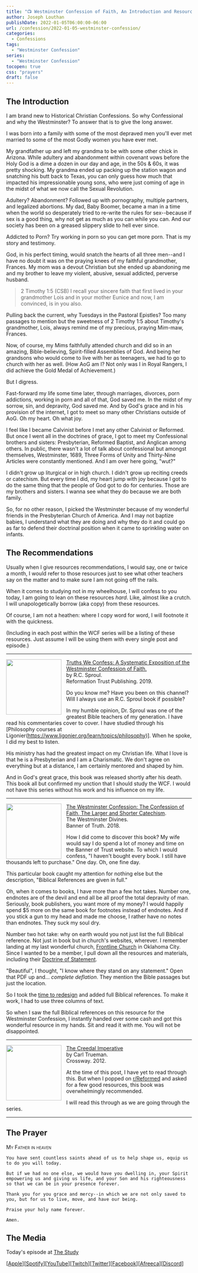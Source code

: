 ```yaml
---
title: "📺 Westminster Confession of Faith, An Introduction and Resources"
author: Joseph Louthan
publishDate: 2022-01-05T06:00:00-06:00
url: /confession/2022-01-05-westminster-confession/
categories:
  - Confessions
tags:
  - "Westminster Confession"
series:
  - "Westminster Confession"
tocopen: true
css: "prayers"
draft: false
---
```

## The Introduction

I am brand new to Historical Christian Confessions. So why Confessional and why the Westminster? To answer that is to give the long answer.

I was born into a family with some of the most depraved men you'll ever met married to some of the most Godly women you have ever met.

My grandfather up and left my grandma to be with some other chick in Arizona. While adultery and abandonment within covenant vows before the Holy God is a dime a dozen in our day and age, in the 50s & 60s, it was pretty shocking. My grandma ended up packing up the station wagon and snatching his butt back to Texas, you can only guess how much that impacted his impressionable young sons, who were just coming of age in the midst of what we now call the Sexual Revolution.

Adultery? Abandonment? Followed up with pornography, multiple partners, and legalized abortions. My dad, Baby Boomer, became a man in a time when the world so desperately tried to re-write the rules for sex--because if sex is a good thing, why not get as much as you can while you can. And our society has been on a greased slippery slide to hell ever since.

Addicted to Porn? Try working in porn so you can get more porn. That is my story and testimony.

God, in his perfect timing, would snatch the hearts of all three men--and I have no doubt it was on the praying knees of my faithful grandmother, Frances. My mom was a devout Christian but she ended up abandoning me and my brother to leave my violent, abusive, sexual addicted, perverse husband.

>2 Timothy 1:5 (CSB) I recall your sincere faith that first lived in your grandmother Lois and in your mother Eunice and now, I am convinced, is in you also.

Pulling back the current, why Tuesdays in the Pastoral Epistles? Too many passages to mention but the sweetness of 2 Timothy 1:5 about Timothy's grandmother, Lois, always remind me of my precious, praying Mim-maw, Frances.

Now, of course, my Mims faithfully attended church and did so in an amazing, Bible-believing, Spirit-filled Assemblies of God. And being her grandsons who would come to live with her as teenagers, we had to go to church with her as well. (How AoG am I? Not only was I in Royal Rangers, I did achieve the Gold Medal of Achievement.)

But I digress.

Fast-forward my life some time later, through marriages, divorces, porn addictions, working in porn and all of that, God saved me. In the midst of my sorrow, sin, and depravity, God saved me. And by God's grace and in his provision of the internet, I got to meet so many other Christians outside of AoG. Oh my heart. Oh what joy.

I feel like I became Calvinist before I met any other Calvinist or Reformed. But once I went all in the doctrines of grace, I got to meet my Confessional brothers and sisters: Presbyterian, Reformed Baptist, and Anglican among others. In public, there wasn't a lot of talk about confessional but amongst themselves, Westminster, 1689, Three Forms of Unity and Thirty-Nine Articles were constantly mentioned. And I am over here going, "wut?"

I didn't grow up liturgical or in high church. I didn't grow up reciting creeds or catechism. But every time I did, my heart jump with joy because I got to do the same thing that the people of God got to do for centuries. Those are my brothers and sisters. I wanna see what they do because we are both family.

So, for no other reason, I picked the Westminster because of my wonderful friends in the Presbyterian Church of America. And I may not baptize babies, I understand what they are doing and why they do it and could go as far to defend their doctrinal position when it came to sprinkling water on infants.

## The Recommendations

Usually when I give resources recommendations, I would say, one or twice a month, I would refer to those resources just to see what other teachers say on the matter and to make sure I am not going off the rails.

When it comes to studying not in my wheelhouse, I will confess to you today, I am going to lean on these resources *hard*. Like, almost like a crutch. I will unapologetically borrow (aka copy) from these resources.

Of course, I am not a heathen: where I copy word for word, I will footnote it with the quickness.

(Including in each post within the WCF series will be a listing of these resources. Just assume I will be using them with every single post and episode.)

___

[<img src="https://images-na.ssl-images-amazon.com/images/I/91Ce5gPJWRL.jpg" align="left" width="150" style="padding-right: 10px" />Truths We Confess: A Systematic Exposition of the Westminster Confession of Faith.](https://amzn.to/3tdrQyf)  
by R.C. Sproul.  
Reformation Trust Publishing. 2019.

Do you know me? Have you been on this channel? Will I always use an R.C. Sproul book if possible?

In my humble opinion, Dr. Sproul was one of the greatest Bible teachers of my generation. I have read his commentaries cover to cover. I have studied through his [Philosophy courses at Ligonier(https://www.ligonier.org/learn/topics/philosophy)]. When he spoke, I did my best to listen.

His ministry has had the greatest impact on my Christian life. What I love is that he is a Presbyterian and I am a Charismatic. We don't agree on everything but at a distance, I am certainly mentored and shaped by him.

And in God's great grace, this book was released shortly after his death. This book all but confirmed my unction that I should study the WCF. I would not have this series without his work and his influence on my life.

___

[<img src="https://banneroftruth.org/us/wp-content/uploads/sites/2/2018/04/westminster-confession.jpg" align="left" width="150" style="padding-right: 10px" />The Westminster Confession: The Confession of Faith, The Larger and Shorter Catechism](https://amzn.to/34ok0az).  
The Westminster Divines.  
Banner of Truth. 2018.

How I did come to discover this book? My wife would say I do spend a lot of money and time on the Banner of Trust website. To which I would confess, "I haven't bought every book. I still have thousands left to purchase." One day. Oh, one fine day.

This particular book caught my attention for nothing else but the description, "Biblical References are given in full."

Oh, when it comes to books, I have more than a few hot takes. Number one, endnotes are of the devil and end all be all proof the total depravity of man. Seriously, book publishers, you want more of my money? I would happily spend $5 more on the same book for footnotes instead of endnotes. And if you stick a gun to my head and made me choose, I rather have no notes than endnotes. They suck my soul dry.

Number two hot take: why on earth would you not just list the full Biblical reference. Not just in book but in church's websites, wherever. I remember landing at my last wonderful church, [Frontline Church](https://www.frontlinechurch.com) in Oklahoma City. Since I wanted to be a member, I pull down all the resources and materials, including their [Doctrine of Statement](https://www.csmedia1.com/frontlinechurch.com/doctrinal-statement.pdf).

"Beautiful", I thought, "I know where they stand on any statement." Open that PDF up and... *complete deflation*. They mention the Bible passages but just the location.

So I took the [time to redesign](https://drive.google.com/file/d/18b99ilwtFlP2PWgZRfA6fmxp9JLSRIbH/view?usp=sharing) and added full Biblical references. To make it work, I had to use three columns of text.

So when I saw the full Biblical references on this resource for the Westminster Confession, I instantly handed over some cash and got this wonderful resource in my hands. Sit and read it with me. You will not be disappointed.

___

[<img src="https://images-na.ssl-images-amazon.com/images/I/91dj-UoPpxL.jpg" align="left" width="150" style="padding-right: 10px" />The Creedal Imperative](https://amzn.to/34gzOMl)  
by Carl Trueman.  
Crossway. 2012.

At the time of this post, I have yet to read through this. But when I popped on [r/Reformed](https://www.reddit.com/r/Reformed/comments/pkat4l/not_confessional_but_want_to_be/) and asked for a few good resources, this book was overwhelmingly recommended.

I will read this through as we are going through the series.

___

<div style="page-break-after: always;"></div>

## The Prayer

<div style='font-variant: small-caps;'>
My Father in heaven
</div>

```text
You have sent countless saints ahead of us to help shape us, equip us to do you will today.

But if we had no one else, we would have you dwelling in, your Spirit empowering us and giving us life, and your Son and his righteousness so that we can be in your presence forever.

Thank you for you grace and mercy--in which we are not only saved to you, but for us to live, move, and have our being.

Praise your holy name forever.

Amen.
```

## The Media

Today's episode at [The Study](http://study.theologic.us/podcast/westminster-confession-of-faith-an-introduction-with-resources)

\[[Apple](https://podcasts.apple.com/us/podcast/the-study/id1557102127)\]\[[Spotify](https://open.spotify.com/show/0Xs5qsNvWePyRqcmtOTPkR)\]\[[YouTube](http://youtube.theologic.us)\]\[[Twitch](http://twitch.theologic.us)\]\[[Twitter](https://twitter.com/theologic_us)\]\[[Facebook](https://www.facebook.com/groups/462231051477464)\]\[[Afreeca](https://bj.afreecatv.com/theologicus)\]\[[Discord](http://discord.theologic.us)\]
